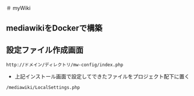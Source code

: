 ＃ myWiki

## mediawikiをDockerで構築


## 設定ファイル作成画面

~~~
http://ドメイン/ディレクトリ/mw-config/index.php
~~~

- 上記インストール画面で設定してできたファイルをプロジェクト配下に置く

~~~
/mediawiki/LocalSettings.php
~~~


